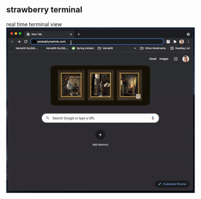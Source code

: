 strawberry terminal
-
real time terminal view 
![terminal](https://raw.githubusercontent.com/Surya360prakash/Sm/refs/heads/main/demo.gif)
